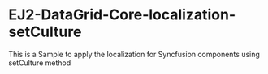 # EJ2-DataGrid-Core-localization-setCulture
This is a Sample to apply the localization for Syncfusion components using setCulture method
